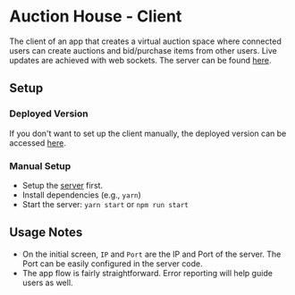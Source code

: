 # Auction House - Client

The client of an app that creates a virtual auction space where connected users can create auctions and bid/purchase items from other users.  Live updates are achieved with web sockets.  The server can be found [here](https://github.com/allengustrowsky/BiddingHouseServer).

## Setup
### Deployed Version
If you don't want to set up the client manually, the deployed version can be accessed [here](https://auctionhouseclient.netlify.app/).

### Manual Setup
- Setup the [server](https://github.com/allengustrowsky/BiddingHouseServer) first.
- Install dependencies (e.g., `yarn`)
- Start the server: `yarn start` or `npm run start`

## Usage Notes
- On the initial screen, `IP` and `Port` are the IP and Port of the server.  The Port can be easily configured in the server code.
- The app flow is fairly straightforward. Error reporting will help guide users as well.